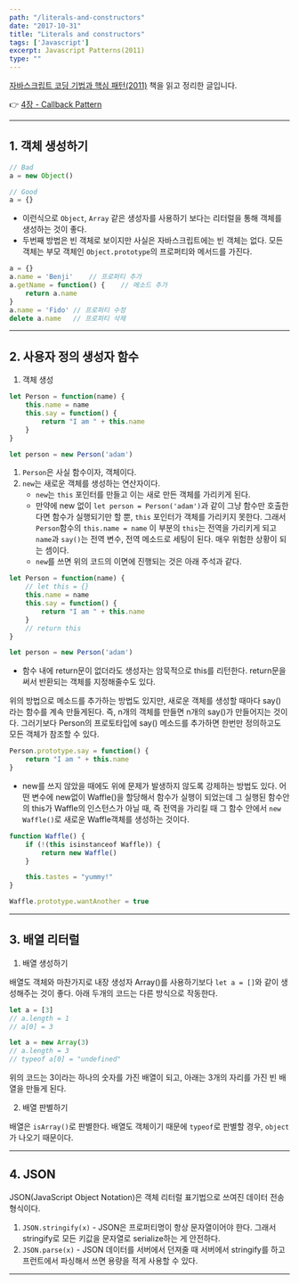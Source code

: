 ```yaml
---
path: "/literals-and-constructors"
date: "2017-10-31"
title: "Literals and constructors"
tags: ['Javascript']
excerpt: Javascript Patterns(2011)
type: ""
---
```


[자바스크립트 코딩 기법과 핵심 패턴(2011)](https://g.co/kgs/AkNCEg) 책을 읽고 정리한 글입니다.

:point_right: [4장 - Callback Pattern](/callback)

---

## 1. 객체 생성하기

```Javascript
// Bad
a = new Object()

// Good
a = {}
```

- 이런식으로 `Object`, `Array` 같은 생성자를 사용하기 보다는 리터럴을 통해 객체를 생성하는 것이 좋다.
- 두번째 방법은 빈 객체로 보이지만 사실은 자바스크립트에는 빈 객체는 없다. 모든 객체는 부모 객체인 `Object.prototype`의 프로퍼티와 메서드를 가진다.

```Javascript
a = {}
a.name = 'Benji'    // 프로퍼티 추가
a.getName = function() {    // 메소드 추가
    return a.name
}
a.name = 'Fido' // 프로퍼티 수정
delete a.name   // 프로퍼티 삭제
```

---

## 2. 사용자 정의 생성자 함수

1. 객체 생성

```Javascript
let Person = function(name) {
    this.name = name
    this.say = function() {
        return "I am " + this.name
    }
}

let person = new Person('adam')
```

1. `Person`은 사실 함수이자, 객체이다.
2. `new`는 새로운 객체를 생성하는 연산자이다.
    - `new`는 `this` 포인터를 만들고 이는 새로 만든 객체를 가리키게 된다.
    - 만약에 new 없이 `let person = Person('adam')`과 같이 그냥 함수만 호출한다면 함수가 실행되기만 할 뿐, `this` 포인터가 객체를 가리키지 못한다. 그래서 `Person`함수의 `this.name = name` 이 부분의 `this`는 전역을 가리키게 되고 `name`과 `say()`는 전역 변수, 전역 메소드로 세팅이 된다. 매우 위험한 상황이 되는 셈이다.
    - `new`를 쓰면 위의 코드의 이면에 진행되는 것은 아래 주석과 같다.

```Javascript
let Person = function(name) {
    // let this = {}
    this.name = name
    this.say = function() {
        return "I am " + this.name
    }
    // return this
}

let person = new Person('adam')
```

- 함수 내에 return문이 없더라도 생성자는 암묵적으로 this를 리턴한다. return문을 써서 반환되는 객체를 지정해줄수도 있다.

위의 방법으로 메소드를 추가하는 방법도 있지만, 새로운 객체를 생성할 때마다 say() 라는 함수를 계속 만들게된다. 즉, n개의 객체를 만들면 n개의 say()가 만들어지는 것이다. 그러기보다 Person의 프로토타입에 say() 메소드를 추가하면 한번만 정의하고도 모든 객체가 참조할 수 있다.

```Javascript
Person.prototype.say = function() {
    return "I am " + this.name
}
```

- new를 쓰지 않았을 때에도 위에 문제가 발생하지 않도록 강제하는 방법도 있다. 어떤 변수에 new없이 Waffle()을 할당해서 함수가 실행이 되었는데 그 실행된 함수안의 this가 Waffle의 인스턴스가 아닐 때, 즉 전역을 가리킬 때 그 함수 안에서 `new Waffle()`로 새로운 Waffle객체를 생성하는 것이다.

```Javascript
function Waffle() {
    if (!(this isinstanceof Waffle)) {
        return new Waffle()
    }

    this.tastes = "yummy!"
}

Waffle.prototype.wantAnother = true
```

---

## 3. 배열 리터럴

1. 배열 생성하기

배열도 객체와 마찬가지로 내장 생성자 Array()를 사용하기보다 `let a = []`와 같이 생성해주는 것이 좋다. 아래 두개의 코드는 다른 방식으로 작동한다.

```JavaScript
let a = [3]
// a.length = 1
// a[0] = 3

let a = new Array(3)
// a.length = 3
// typeof a[0] = "undefined"
```

위의 코드는 3이라는 하나의 숫자를 가진 배열이 되고, 아래는 3개의 자리를 가진 빈 배열을 만들게 된다.

2. 배열 판별하기

배열은 `isArray()`로 판별한다. 배열도 객체이기 때문에 `typeof`로 판별할 경우, `object`가 나오기 때문이다.

---

## 4. JSON

JSON(JavaScript Object Notation)은 객체 리터럴 표기법으로 쓰여진 데이터 전송 형식이다.

1. `JSON.stringify(x)` - JSON은 프로퍼티명이 항상 문자열이어야 한다. 그래서 stringify로 모든 키값을 문자열로 serialize하는 게 안전하다.
2. `JSON.parse(x)` - JSON 데이터를 서버에서 던져줄 때 서버에서 stringify를 하고 프런트에서 파싱해서 쓰면 용량을 적게 사용할 수 있다.


---

